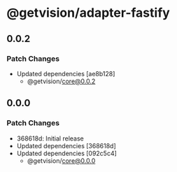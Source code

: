 # @getvision/adapter-fastify

## 0.0.2

### Patch Changes

- Updated dependencies [ae8b128]
  - @getvision/core@0.0.2

## 0.0.0

### Patch Changes

- 368618d: Initial release
- Updated dependencies [368618d]
- Updated dependencies [092c5c4]
  - @getvision/core@0.0.0
